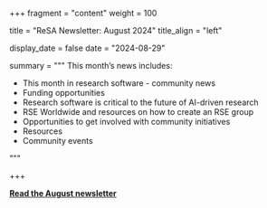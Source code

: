 
+++ 
fragment = "content" 
weight = 100

title = "ReSA Newsletter: August 2024" 
title_align = "left"

display_date = false 
date = "2024-08-29"

summary = """ 
This month’s news includes:

* This month in research software - community news
* Funding opportunities 
* Research software is critical to the future of AI-driven research
* RSE Worldwide and resources on how to create an RSE group 
* Opportunities to get involved with community initiatives
* Resources
* Community events

"""

+++

**[Read the August newsletter](https://preview.mailerlite.io/emails/webview/778129/131006008802674445)**


